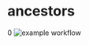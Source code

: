 # ancestors
0
![example workflow](https://github.com/shappoff/ancestors/actions/workflows/webpack.yml/badge.svg)
